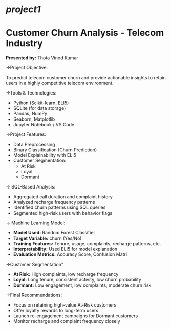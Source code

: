 # _project1_
# Customer Churn Analysis - Telecom Industry

**Presented by:** Thota Vinod Kumar

->Project Objective:

To predict telecom customer churn and provide actionable insights to retain users in a highly competitive telecom environment.


->Tools & Technologies:

- Python (Scikit-learn, ELI5)
- SQLite (for data storage)
- Pandas, NumPy
- Seaborn, Matplotlib
- Jupyter Notebook / VS Code


->Project Features:

- Data Preprocessing
- Binary Classification (Churn Prediction)
- Model Explainability with ELI5
- Customer Segmentation:
  - At Risk
  - Loyal
  - Dormant

-> SQL-Based Analysis:

- Aggregated call duration and complaint history
- Analyzed recharge frequency patterns
- Identified churn patterns using SQL queries
- Segmented high-risk users with behavior flags

-> Machine Learning Model:

- **Model Used:** Random Forest Classifier
- **Target Variable:** churn (Yes/No)
- **Training Features:** Tenure, usage, complaints, recharge patterns, etc.
- **Interpretability:** Used ELI5 for model explanation
- **Evaluation Metrics:** Accuracy Score, Confusion Matri

->Customer Segmentation"

- **At Risk:** High complaints, low recharge frequency
- **Loyal:** Long tenure, consistent activity, low churn probability
- **Dormant:** Low engagement, low complaints, moderate churn risk

->Final Recommendations:

- Focus on retaining high-value At-Risk customers
- Offer loyalty rewards to long-term users
- Launch re-engagement campaigns for Dormant customers
- Monitor recharge and complaint frequency closely
